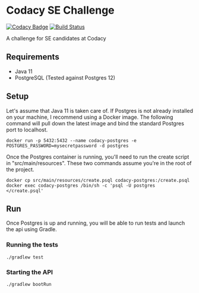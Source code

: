 # Codacy SE Challenge

[![Codacy Badge](https://api.codacy.com/project/badge/Grade/5535167864f54c8387df05d55df077e3)](https://www.codacy.com/manual/putman.dan/codacy-se-java?utm_source=github.com&amp;utm_medium=referral&amp;utm_content=dputman/codacy-se-java&amp;utm_campaign=Badge_Grade)
[![Build Status](https://travis-ci.org/dputman/codacy-se-java.svg?branch=master)](https://travis-ci.org/dputman/codacy-se-java)

A challenge for SE candidates at Codacy

## Requirements

*  Java 11
*  PostgreSQL (Tested against Postgres 12)

## Setup

Let's assume that Java 11 is taken care of.
If Postgres is not already installed on your machine, I recommend using a Docker image. The following command will pull down the latest image and bind the standard Postgres port to localhost.

```
docker run -p 5432:5432 --name codacy-postgres -e POSTGRES_PASSWORD=mysecretpassword -d postgres
```

Once the Postgres container is running, you'll need to run the create script in "src/main/resources". These two commands assume you're in the root of the project.

```
docker cp src/main/resources/create.psql codacy-postgres:/create.psql
docker exec codacy-postgres /bin/sh -c 'psql -U postgres </create.psql'
```

## Run

Once Postgres is up and running, you will be able to run tests and launch the api using Gradle.

### Running the tests

```
./gradlew test
```

### Starting the API

```
./gradlew bootRun
```